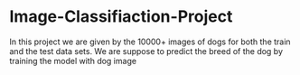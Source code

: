 # Image-Classifiaction-Project
In this project we are given by the 10000+ images of dogs for both the train and the test data sets. We are suppose to predict the breed of the dog by training the model with dog image 
